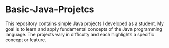 # Basic-Java-Projetcs
This repository contains simple Java projects I developed as a student. My goal is to learn and apply fundamental concepts of the Java programming language. The projects vary in difficulty and each highlights a specific concept or feature. 
